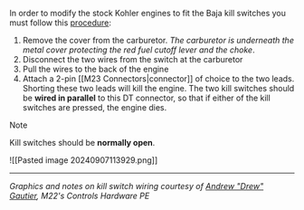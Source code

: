 In order to modify the stock Kohler engines to fit the Baja kill switches you must follow this [procedure](https://www.bajasae.net/cdsweb/gen/DownloadDocument.aspx?DocumentID=f5be54aa-643d-402c-96ed-0d688acb7739):
1. Remove the cover from the carburetor. *The carburetor is underneath the metal cover protecting the red fuel cutoff lever and the choke*.
2. Disconnect the two wires from the switch at the carburetor
3. Pull the wires to the back of the engine
4. Attach a 2-pin [[M23 Connectors|connector]] of choice to the two leads. Shorting these two leads will kill the engine.
The two kill switches should be **wired in parallel** to this DT connector, so that if either of the kill switches are pressed, the engine dies.

> [!NOTE] 
> Kill switches should be **normally open**.


![[Pasted image 20240907113929.png]]

***
*Graphics and notes on kill switch wiring courtesy of [Andrew "Drew" Gautier](https://www.linkedin.com/in/andrewjgautier/), M22's Controls Hardware PE*
